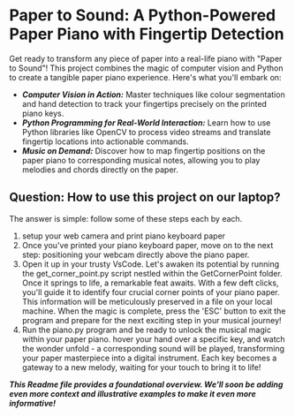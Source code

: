 # Paper to Sound: A Python-Powered Paper Piano with Fingertip Detection

Get ready to transform any piece of paper into a real-life piano with "Paper to Sound"! 
This project combines the magic of computer vision and Python to create a tangible paper piano experience. Here's what you'll embark on:

* ***Computer Vision in Action:*** Master techniques like colour segmentation and hand detection to track your fingertips precisely on the printed piano keys.
* ***Python Programming for Real-World Interaction:*** Learn how to use Python libraries like OpenCV to process video streams and translate fingertip locations into actionable commands.
* ***Music on Demand:*** Discover how to map fingertip positions on the paper piano to corresponding musical notes, allowing you to play melodies and chords directly on the paper.

## Question: How to use this project on our laptop?
The answer is simple: follow some of these steps each by each.
1. setup your web camera and print piano keyboard paper
2. Once you've printed your piano keyboard paper, move on to the next step: positioning your webcam directly above the piano paper.
3. Open it up in your trusty VsCode. Let's awaken its potential by running the get_corner_point.py script nestled within the GetCornerPoint folder. Once it springs to life, a remarkable feat awaits. With a few deft clicks, you'll guide it to identify four crucial corner points of your piano paper. This information will be meticulously preserved in a file on your local machine. When the magic is complete, press the 'ESC' button to exit the program and prepare for the next exciting step in your musical journey!
4. Run the piano.py program and be ready to unlock the musical magic within your paper piano. hover your hand over a specific key, and watch the wonder unfold - a corresponding sound will be played, transforming your paper masterpiece into a digital instrument. Each key becomes a gateway to a new melody, waiting for your touch to bring it to life!

***This Readme file provides a foundational overview. We'll soon be adding even more context and illustrative examples to make it even more informative!***
